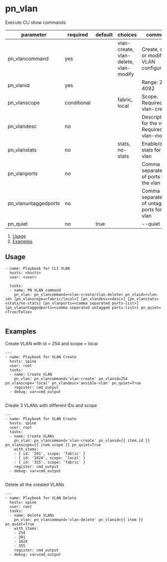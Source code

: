 # pn_vlan

Execute CLI show commands

| parameter      | required       | default      |choices       |comments                                                    |
|----------------|----------------|--------------|--------------|------------------------------------------------------------|
|pn_vlancommand  | yes            |              | vlan-create, vlan-delete, vlan-modify | Create, delete or modify VLAN configuration                                                            |
|pn_vlanid       | yes            |              |              | Range: 2 - 4092                                               |
|pn_vlanscope    | conditional    |              | fabric, local| Scope. Required for vlan-create                                                      |
|pn_vlandesc     | no             |              |              | Description for the vlan. Required for vlan-modify    |
|pn_vlanstats    | no             |              | stats, no-stats| Enable/disable stats for the vlan  |
|pn_vlanports    | no             |              | | Comma separated list of ports for the vlan |
|pn_vlanuntaggedports    | no             |              | | Comma separated list of untagged ports for the vlan  |
|pn_quiet        | no             | true         |              | --quiet                                                       |

1. [Usage](#usage)
2. [Examples](#examples)

## Usage

```
- name: Playbook for CLI VLAN
  hosts: <hosts>
  user: <user>
  
  tasks:
  - name: PN VLAN command
    pn_vlan: pn_vlancommand=<vlan-create/vlan-delete> pn_vlaid=<vlan-id> [pn_vlanscope=<fabric/local>] [pn_vlandesc=<desc>] [pn_vlanstats=<stats/no-stats] [pn_vlanports=<comma separated ports-list>] [pn_vlanuntaggedports=<comma separated untagged ports-list>] pn_quiet=<True/False>
  
```

## Examples

Create VLAN with id = 254 and scope = local
```
---
- name: Playbook for VLAN Create
  hosts: spine
  user: root
  tasks:
  - name: Create VLAN
    pn_vlan: pn_vlancommand='vlan-create' pn_vlanid=254 pn_vlanscope='local' pn_vlandesc='ansible-vlan' pn_quiet=True 
    register: cmd_output
  - debug: var=cmd_output
  
```

Create 3 VLANs with different IDs and scope
```
---
- name: Playbook for VLAN Create
  hosts: spine
  user: root
  tasks:
  - name: Create VLANs 
    pn_vlan: pn_vlancommand='vlan-create' pn_vlanid={{ item.id }} pn_vlanscope={{ item.scope }} pn_quiet=True 
    with_items:
    - { id: '201', scope: 'fabric' }
    - { id: '1024', scope: 'local' }
    - { id: '355', scope: 'fabric' }
    register: cmd_output
  - debug: var=cmd_output
  
```
Delete all the created VLANs

```
---
- name: Playbook for VLAN Delete
  hosts: spine
  user: root
  tasks:
  - name: Delete VLANs
    pn_vlan: pn_vlancommand='vlan-delete' pn_vlanid={{ item }} pn_quiet=True 
    with_items:
    - 254
    - 201
    - 1024
    - 355
    register: cmd_output
  - debug: var=cmd_output
  
```
